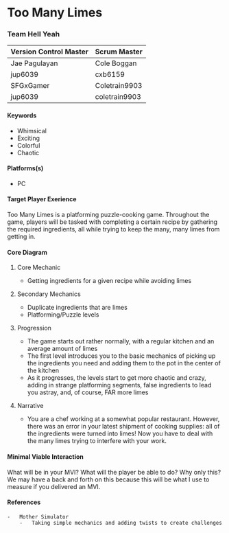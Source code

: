 # Too Many Limes

### Team Hell Yeah

| Version Control Master | Scrum Master    |
| ---------------------- | --------------- |
| Jae Pagulayan          | Cole Boggan     |
| jup6039                | cxb6159         |
| SFGxGamer              | Coletrain9903   |
| jup6039                | coletrain9903   |

#### Keywords

-   Whimsical
-   Exciting
-   Colorful
-   Chaotic

#### Platforms(s)

-   PC

#### Target Player Exerience

Too Many Limes is a platforming puzzle-cooking game. Throughout the game, players will be tasked with completing a certain recipe by gathering the required ingredients, all while trying to keep the many, many limes from getting in.

#### Core Diagram

1.  Core Mechanic

    -   Getting ingredients for a given recipe while avoiding limes

2.  Secondary Mechanics

    -   Duplicate ingredients that are limes
    -   Platforming/Puzzle levels

3.  Progression

    -   The game starts out rather normally, with a regular kitchen and an average amount of limes
    -   The first level introduces you to the basic mechanics of picking up the ingredients you need and adding them to the pot in the center of the kitchen
    -   As it progresses, the levels start to get more chaotic and crazy, adding in strange platforming segments, false ingredients to lead you astray, and, of course, FAR more limes

4.  Narrative

    -   You are a chef working at a somewhat popular restaurant. However, there was an error in your latest shipment of cooking supplies: all of the ingredients were turned into limes! Now you have to deal with the many limes trying to interfere with your work.

#### Minimal Viable Interaction

What will be in your MVI? What will the player be able to do? Why only this? We may have a back and forth on this because this will be what I use to measure if you delivered an MVI.

#### References

    -   Mother Simulator
        -   Taking simple mechanics and adding twists to create challenges
